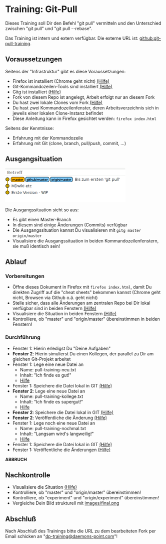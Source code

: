 Training: Git-Pull
==================

Dieses Training soll Dir den Befehl "git pull"
vermitteln und den Unterschied zwischen
"git pull" und "git pull --rebase".

Das Training ist intern und extern verfügbar.
Die externe URL ist: [github:git-pull-training](https://github.com/70435-training/git-pull-training).

Voraussetzungen
---------------

Seitens der "Infrastruktur" gibt es diese Voraussetzungen:

* Firefox ist installiert (Chrome geht nicht) [(Hilfe)](cheat-sheet/0800.md)
* Git-Kommandozeilen-Tools sind installiert [(Hilfe)](cheat-sheet/0810.md)
* Gitg ist installiert [(Hilfe)](cheat-sheet/0900.md)
* Fork von diesem Repo ist angelegt, Arbeit erfolgt nur an
  diesem Fork
* Du hast zwei lokale Clones vom Fork [(Hilfe)](cheat-sheet/0910.md)
* Du hast zwei Kommandozeilenfenster, deren Arbeitsverzeichnis
  sich in jeweils einer lokalen Clone-Instanz befindet
* Diese Anleitung kann in Firefox gesichtet werden: `firefox index.html`

Seitens der Kenntnisse:

* Erfahrung mit der Kommandozeile
* Erfahrung mit Git (clone, branch, pull/push, commit, ...)

Ausgangsituation
----------------

![Ausgangssituation](images/start.png)

Die Ausgangssituation sieht so aus:

- Es gibt einen Master-Branch
- In diesem sind einige Änderungen (Commits) verfügbar
- Die Ausgangssituation kannst Du visualisieren mit `gitg master origin/master`
- Visualisiere die Ausgangssituation in beiden Kommandozeilenfenstern,
  sie muß identisch sein!

Ablauf
------

### Vorbereitungen

- Öffne dieses Dokument in Firefox mit `firefox index.html`,
  damit Du direkten Zugriff auf die "cheat sheets" bekommen kannst
  (Chrome geht nicht, Browsen via Github o.ä. geht nicht)
- Stelle sicher, dass alle Änderungen am zentralen Repo bei Dir lokal verfügbar sind in beiden Fenstern [(Hilfe)](cheat-sheet/1010.md)
- Visualisiere die Situation in beiden Fenstern [(Hilfe)](cheat-sheet/1020.md)
- Kontrolliere, ob "master" und "origin/master" übereinstimmen in beiden Fenstern!

### Durchführung

- Fenster 1: Hierin erledigst Du "Deine Aufgaben"
- **Fenster 2**: Hierin simulierst Du einen Kollegen, der parallel zu Dir
  am gleichen Git-Projekt arbeitet
- Fenster 1: Lege eine neue Datei an
    - Name: pull-training-neu.txt
    - Inhalt: "Ich finde es gut!"
    - [Hilfe](cheat-sheet/1100.md)
- Fenster 1: Speichere die Datei lokal in GIT [(Hilfe)](cheat-sheet/1110.md)
- **Fenster 2**: Lege eine neue Datei an
    - Name: pull-training-kollege.txt
    - Inhalt: "Ich finde es supergut!"
    - [Hilfe](cheat-sheet/1120.md)
- **Fenster 2**: Speichere die Datei lokal in GIT [(Hilfe)](cheat-sheet/1130.md)
- **Fenster 2**: Veröffentliche die Änderung [(Hilfe)](cheat-sheet/1140.md)
- Fenster 1: Lege noch eine neue Datei an
    - Name: pull-training-nochmal.txt
    - Inhalt: "Langsam wird's langweilig!"
    - [Hilfe](cheat-sheet/1150.md)
- Fenster 1: Speichere die Datei lokal in GIT [(Hilfe)](cheat-sheet/1160.md)
- Fenster 1: Veröffentliche die Änderungen [(Hilfe)](cheat-sheet/1170.md)

**ABBRUCH**

Nachkontrolle
-------------

- Visualisiere die Situation [(Hilfe)](cheat-sheet/cheat-sheet.md#1210)
- Kontrolliere, ob "master" und "origin/master" übereinstimmen!
- Kontrolliere, ob "experiment" und "origin/experiment" übereinstimmen!
- Vergleiche Dein Bild strukturell mit [images/final.png](images/final.png)

Abschluß
--------

Nach Abschluß des Trainings bitte die URL zu dem bearbeiteten
Fork per Email schicken an "dp-training@daemons-point.com"!
